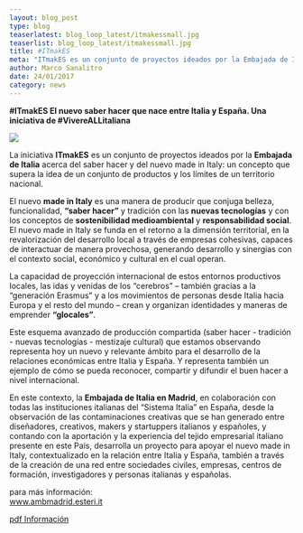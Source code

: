 ```yaml
---
layout: blog_post
type: blog
teaserlatest: blog_loop_latest/itmakessmall.jpg
teaserlist: blog_loop_latest/itmakessmall.jpg
title: #ITmakES
meta: "ITmakES es un conjunto de proyectos ideados por la Embajada de Italia acerca del saber hacer y del nuevo made in Italy: un concepto que supera la idea de un conjunto de productos y los límites de un territorio nacional."
author: Marco Sanalitro
date: 24/01/2017
category: news
---
```


<strong>#ITmakES El nuevo saber hacer que nace entre Italia y España. Una iniciativa de #VivereALLitaliana</strong><br>

<img src= "http://www.fablabbcn.org/img/blog/blog_loop_latest/itmakes1.jpg" align="middle"> 
<br>

La iniciativa <strong>ITmakES</strong> es un conjunto de proyectos ideados por la <strong>Embajada de Italia</strong> acerca del saber hacer y del nuevo made in Italy: un concepto que supera la idea de un conjunto de productos y los límites de un territorio nacional.<br>

El nuevo <strong>made in Italy</strong> es una manera de producir que conjuga belleza, funcionalidad, <strong>“saber hacer”</strong> y tradición con las <strong>nuevas tecnologías</strong> y con los conceptos de <strong>sostenibilidad medioambiental</strong> y <strong>responsabilidad social</strong>. El nuevo made in Italy se funda en el retorno a la dimensión territorial, en la revalorización del desarrollo local a través de empresas cohesivas, capaces de interactuar de manera provechosa, generando desarrollo y sinergias con el contexto social, económico y cultural en el cual operan.<br>

La capacidad de proyección internacional de estos entornos productivos locales, las idas y venidas de los “cerebros” – también gracias a la “generación Erasmus” y a los movimientos de personas desde Italia hacia Europa y el resto del mundo – crean y organizan identidades y maneras de emprender <strong>“glocales”</strong>.<br>

Este esquema avanzado de producción compartida (saber hacer - tradición - nuevas tecnologías - mestizaje cultural) que estamos observando representa hoy un nuevo y relevante ámbito para el desarrollo de la relaciones económicas entre Italia y España. Y representa también un ejemplo de cómo se pueda reconocer, compartir y difundir el buen hacer a nivel internacional.<br>

En este contexto, la <strong>Embajada de Italia en Madrid</strong>, en colaboración con todas las instituciones italianas del “Sistema Italia” en España, desde la observación de las contaminaciones creativas que se han generado entre diseñadores, creativos, makers y startuppers italianos y españoles, y contando con la aportación y la experiencia del tejido empresarial italiano presente en este País, desarrolla un proyecto para apoyar el nuevo made in Italy, contextualizado en la relación entre Italia y España, también a través de la creación de una red entre sociedades civiles, empresas, centros de formación, investigadores y personas italianas y españolas.<br>

para más información: <br>
<a href="http://www.ambmadrid.esteri.it/Ambasciata_Madrid/es/ambasciata/news/dall_ambasciata/itmakes-un-iniziativa-nell-ambito.html">www.ambmadrid.esteri.it</a> <br>

<a href="http://www.ambmadrid.esteri.it/Ambasciata_Madrid/resource/doc/2017/01/bando_the_fab_linkage_per_diffusione_ita.pdf">pdf Información</a> <br>




